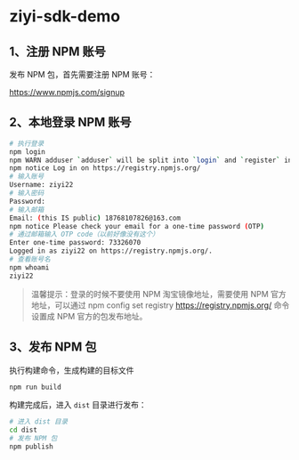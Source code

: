 # ziyi-sdk-demo

## 1、注册 NPM 账号

发布 NPM 包，首先需要注册 NPM 账号：

https://www.npmjs.com/signup


## 2、本地登录 NPM 账号

``` bash
# 执行登录
npm login
npm WARN adduser `adduser` will be split into `login` and `register` in a future version. `adduser` will become an alias of `register`. `login` (currently an alias) will become its own command.
npm notice Log in on https://registry.npmjs.org/
# 输入账号
Username: ziyi22
# 输入密码
Password: 
# 输入邮箱
Email: (this IS public) 18768107826@163.com
npm notice Please check your email for a one-time password (OTP)
# 通过邮箱输入 OTP code（以前好像没有这个）
Enter one-time password: 73326070
Logged in as ziyi22 on https://registry.npmjs.org/.
# 查看账号名
npm whoami
ziyi22
```

>温馨提示：登录的时候不要使用 NPM 淘宝镜像地址，需要使用 NPM 官方地址，可以通过 npm config set registry https://registry.npmjs.org/ 命令设置成 NPM 官方的包发布地址。


## 3、发布 NPM 包

执行构建命令，生成构建的目标文件

``` bash
npm run build
```

构建完成后，进入 `dist` 目录进行发布：

``` bash
# 进入 dist 目录
cd dist
# 发布 NPM 包
npm publish
```
